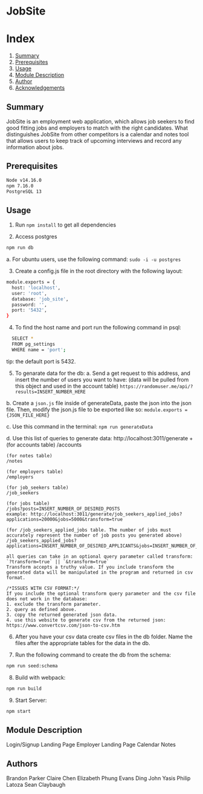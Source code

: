 # JobSite

# Index
<ol>
    <li><a href="#Summary">Summary</a></li>
    <li><a href="#Prerequisites">Prerequisites</a></li>
    <li><a href="#Usage">Usage</a></li>
    <li><a href="#Module-Description">Module Description</a></li>
    <li><a href="#Authors">Author</a></li>
    <li><a href="#Acknowledgements">Acknowledgements</a></li>
</ol>

## Summary
JobSite is an employment web application, which allows job seekers to find good fitting jobs and employers to match with the right candidates. What distinguishes JobSite from other competitors is a calendar and notes tool that allows users to keep track of upcoming interviews and record any information about jobs. 

## Prerequisites
```sh
Node v14.16.0
npm 7.16.0
PostgreSQL 13
```
## Usage
1. Run `npm install` to get all dependencies

2. Access postgres
```sh
npm run db
```
  a. For ubuntu users, use the following command: `sudo -i -u postgres`

3. Create a config.js file in the root directory with the following layout:
```sh
module.exports = {
  host: 'localhost',
  user: 'root',
  database: 'job_site',
  password: '',
  port: '5432',
}
```

4. To find the host name and port run the following command in psql:
```sh
  SELECT *
  FROM pg_settings
  WHERE name = 'port';
```
tip: the default port is 5432.

5. To genarate data for the db:
  a. Send a get request to this address, and insert the number of users you want to have:
  (data will be pulled from this object and used in the account table)
  `https://randomuser.me/api/?results=INSERT_NUMBER_HERE`

  b. Create a `json.js` file inside of generateData, paste the json into the json file. Then, modify the json.js file to be exported like so:     `module.exports = {JSON_FILE_HERE}`

  c. Use this command in the terminal: `npm run generateData`

  d. Use this list of queries to generate data:
  http://localhost:3011/generate +
    (for accounts table)
    /accounts

    (for notes table)
    /notes

    (for employers table)
    /employers

    (for job_seekers table)
    /job_seekers

    (for jobs table)
    /jobs?posts=INSERT_NUMBER_OF_DESIRED_POSTS
    example: http://localhost:3011/generate/job_seekers_applied_jobs?applications=20000&jobs=5000&transform=true

    (for /job_seekers_applied_jobs table. The number of jobs must accurately represent the number of job posts you generated above)
    /job_seekers_applied_jobs?applications=INSERT_NUMBER_OF_DESIRED_APPLICANTS&jobs=INSERT_NUMBER_OF_JOB_POSTS_USED_IN_JOBS

    all queries can take in an optional query parameter called transform: `?transform=true` || `&transform=true`
    Transform accepts a truthy value. If you include transform the generated data will be manipulated in the program and returned in csv format.

    /*ISSUES WITH CSV FORMAT:*/
    If you include the optional transform query parameter and the csv file does not work in the database:
    1. exclude the transform parameter.
    2. query as defined above.
    3. copy the returned generated json data.
    4. use this website to generate csv from the returned json: https://www.convertcsv.com/json-to-csv.htm

6. After you have your csv data create csv files in the db folder. Name the files after the appropriate tables for the data in the db.

7. Run the following command to create the db from the schema:
```sh
npm run seed:schema
```

8. Build with webpack:
```sh
npm run build
```

9. Start Server:
```sh
npm start
```

## Module Description
Login/Signup
Landing Page
Employer Landing Page
Calendar
Notes

## Authors
Brandon Parker
Claire Chen
Elizabeth Phung
Evans Ding
John Yasis
Philip Latoza
Sean Claybaugh
